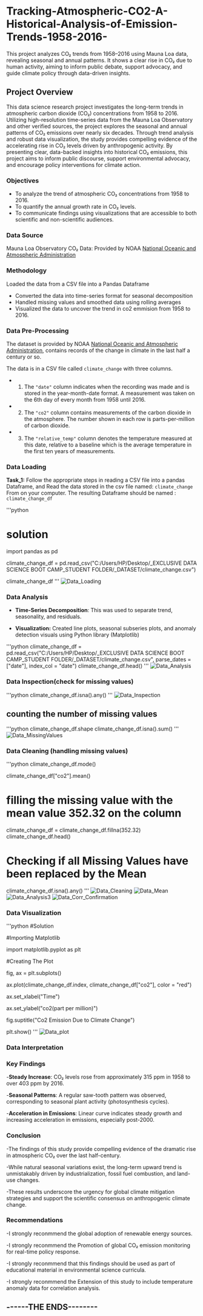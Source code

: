 # Tracking-Atmospheric-CO2-A-Historical-Analysis-of-Emission-Trends-1958-2016-
This project analyzes CO₂ trends from 1958–2016 using Mauna Loa data, revealing seasonal and annual patterns. It shows a clear rise in CO₂ due to human activity, aiming to inform public debate, support advocacy, and guide climate policy through data-driven insights.

## Project Overview
This data science research project investigates the long-term trends in atmospheric carbon dioxide (CO₂) concentrations from 1958 to 2016.
Utilizing high-resolution time-series data from the Mauna Loa Observatory and other verified sources, the project explores the seasonal and annual patterns of CO₂ emissions over nearly six decades.
Through trend analysis and robust data visualization, the study provides compelling evidence of the accelerating rise in CO₂ levels driven by anthropogenic activity.
By presenting clear, data-backed insights into historical CO₂ emissions, this project aims to inform public discourse, support environmental advocacy, and encourage policy interventions for climate action.


### Objectives
- To analyze the trend of atmospheric CO₂ concentrations from 1958 to 2016.
- To quantify the annual growth rate in CO₂ levels.
- To communicate findings using visualizations that are accessible to both scientific and non-scientific audiences.

### Data Source
Mauna Loa Observatory CO₂ Data: Provided by NOAA [National Oceanic and Atmospheric Administration](https://gml.noaa.gov/ccgg/trends/)

### Methodology
 Loaded the data from a CSV file into a Pandas Dataframe
- Converted the data into time-series format for seasonal decomposition
- Handled missing values and smoothed data using rolling averages
- Visualized the data to uncover the trend in co2 emmision from 1958 to 2016.

### Data Pre-Processing
The dataset is provided by NOAA [National Oceanic and Atmospheric Administration](https://gml.noaa.gov/ccgg/trends/),  contains records of the change in climate in the last half a century or so. 

The data is in a CSV file called `climate_change` with three columns. 

- 1. The `"date"` column indicates when the recording was made and is stored in the year-month-date format.
     A measurement was taken on the 6th day of every month from 1958 until 2016. 
- 2. The  `"co2"` column contains measurements of the carbon dioxide in the atmosphere.
     The number shown in each row is parts-per-million of carbon dioxide. 
- 3. The  `"relative_temp"` column denotes the temperature measured at this date, relative to a baseline which is the average        temperature in the first ten years of measurements.
 
### Data Loading
__Task_1:__ Follow the appropriate steps in reading a CSV file into a pandas Dataframe, 
and  Read the data stored  in the csv file named:  `climate_change` From on your computer.
The resulting Dataframe should be named : `climate_change_df`

'''python
# solution 
import pandas as pd

climate_change_df = pd.read_csv("C:/Users/HP/Desktop/_EXCLUSIVE DATA SCIENCE BOOT CAMP_STUDENT FOLDER/_DATASET/climate_change.csv")

climate_change_df 
'''
![Data_Loading](https://github.com/user-attachments/assets/04797266-faa6-4d6f-b33b-5ee7997b8370)



###  Data Analysis
- **Time-Series Decomposition**: This was used to separate trend, seasonality, and residuals.

- **Visualization:** Created line plots,  seasonal subseries plots, and anomaly detection visuals using Python library (Matplotlib)

'''python
climate_change_df = pd.read_csv("C:/Users/HP/Desktop/_EXCLUSIVE DATA SCIENCE BOOT CAMP_STUDENT FOLDER/_DATASET/climate_change.csv", parse_dates = ["date"], index_col = "date")
climate_change_df.head()
'''
![Data_Analysis](https://github.com/user-attachments/assets/9f063b4f-4f26-41fb-894f-b9993303ea69)



###  Data Inspection(check for missing values)
'''python
climate_change_df.isna().any()
'''
![Data_Inspection](https://github.com/user-attachments/assets/c3c86107-3ec8-4467-9c0a-ddaae1675347)

## counting the number of missing values
'''python
climate_change_df.shape
climate_change_df.isna().sum()
'''
![Data_MissingValues](https://github.com/user-attachments/assets/2276cd73-5657-4ce4-8fe2-33ce58dba917)


### Data Cleaning (handling missing values)
'''python
climate_change_df.mode()

climate_change_df["co2"].mean()

# filling the missing value with the mean value 352.32 on the column
climate_change_df = climate_change_df.fillna(352.32)
climate_change_df.head()

# Checking if all Missing Values have been replaced by the Mean
climate_change_df.isna().any()
'''
![Data_Cleaning](https://github.com/user-attachments/assets/5134de45-3be9-4634-b8d7-08ae5d8fa87d)
![Data_Mean](https://github.com/user-attachments/assets/3a15318e-fc93-4212-ae8b-ec57aee9da8d)
![Data_Analysis3](https://github.com/user-attachments/assets/315d3571-e4e8-45bc-b037-3a59f86f3551)
![Data_Corr_Confirmation](https://github.com/user-attachments/assets/73d78712-381f-4c62-a345-a4b660d88a38)


### Data Visualization
'''python
#Solution

#Importing Matplotlib

import matplotlib.pyplot as plt


#Creating The Plot

fig, ax = plt.subplots()


ax.plot(climate_change_df.index, climate_change_df["co2"], color = "red")


ax.set_xlabel("Time")

ax.set_ylabel("co2(part per million)")

fig.suptitle("Co2 Emission Due to Climate Change")

plt.show()
'''
![Data_plot](https://github.com/user-attachments/assets/b1c0f8d2-032b-4e62-9c46-a9276d062d7b)


###  Data Interpretation
### Key Findings
-**Steady Increase**: CO₂ levels rose from approximately 315 ppm in 1958 to over 403 ppm by 2016.

-**Seasonal Patterns**: A regular saw-tooth pattern was observed, corresponding to seasonal plant activity (photosynthesis cycles).

-**Acceleration in Emissions**: Linear curve indicates steady growth and increasing acceleration in emissions, especially post-2000.

### Conclusion
-The findings of this study provide compelling evidence of the dramatic rise in atmospheric CO₂ over the last half-century.

-While natural seasonal variations exist, the long-term upward trend is unmistakably driven by industrialization, fossil fuel combustion, and land-use changes. 

-These results underscore the urgency for global climate mitigation strategies and support the scientific consensus on anthropogenic climate change.

### Recommendations
-I strongly reconmmend  the global adoption of renewable energy sources.

-I strongly reconmmend the Promotion of  global CO₂ emission monitoring for real-time policy response.

-I strongly reconmmend that this  findings should be used as part of educational material in environmental science curricula.

-I strongly reconmmend the Extension of this  study to include temperature anomaly data for correlation analysis.

## ------THE ENDS--------
